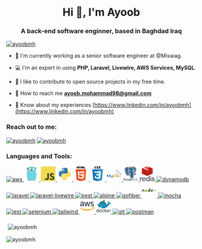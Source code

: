 <h1 align="center">Hi 👋, I'm Ayoob</h1>

<h3 align="center">A back-end software enginner, based in Baghdad Iraq</h3>

<p align="left"> <a href="https://twitter.com/ayoobmh" target="blank"><img src="https://img.shields.io/twitter/follow/ayoobmh?logo=twitter&style=for-the-badge" alt="ayoobmh" /></a></p>

- 💼 I'm currently working as a senior software engineer at @Miswag.

- 💻 I'm an expert in using **PHP, Laravel, Livewire, AWS Services, MySQL**.

- 🤝 I like to contribute to open source projects in my free time.

- 📧 How to reach me **ayoob.mohammad98@gmail.com**

- 🔗 Know about my experiences [https://www.linkedin.com/in/ayoobmh](https://www.linkedin.com/in/ayoobmh)

<h3 align="left">Reach out to me:</h3>
<p align="left">
<a href="https://twitter.com/ayoobmh" target="blank"><img align="center" src="https://raw.githubusercontent.com/rahuldkjain/github-profile-readme-generator/master/src/images/icons/Social/twitter.svg" alt="ayoobmh" height="30" width="40" /></a>
<a href="https://www.linkedin.com/in/ayoobmh" target="blank"><img align="center" src="https://raw.githubusercontent.com/rahuldkjain/github-profile-readme-generator/master/src/images/icons/Social/linked-in-alt.svg" alt="ayoobmh" height="30" width="40" /></a>
</p>

<h3 align="left">Languages and Tools:</h3>
<p align="left">
<a href="https://www.php.net/" target="_blank" rel="noreferrer">
<img src="https://www.php.net/favicon.svg?v=2" alt="aws" width="40" height="40"/>
</a>
<a href="https://golang.org" target="_blank" rel="noreferrer">
<img src="https://raw.githubusercontent.com/devicons/devicon/master/icons/go/go-original.svg" alt="go" width="40" height="40"/>
</a>
<a href="https://developer.mozilla.org/en-US/docs/Web/JavaScript" target="_blank" rel="noreferrer">
<img src="https://raw.githubusercontent.com/devicons/devicon/master/icons/javascript/javascript-original.svg" alt="javascript" width="40" height="40"/>
</a>
<a href="https://www.python.org" target="_blank" rel="noreferrer">
<img src="https://raw.githubusercontent.com/devicons/devicon/master/icons/python/python-original.svg" alt="python" width="40" height="40"/>
</a>
<a href="https://www.w3.org/html/" target="_blank" rel="noreferrer">
<img src="https://raw.githubusercontent.com/devicons/devicon/master/icons/html5/html5-original-wordmark.svg" alt="html5" width="40" height="40"/>
</a>
<a href="https://www.w3schools.com/css/" target="_blank" rel="noreferrer">
<img src="https://raw.githubusercontent.com/devicons/devicon/master/icons/css3/css3-original-wordmark.svg" alt="css3" width="40" height="40"/>
</a>

<a href="https://www.mysql.com/" target="_blank" rel="noreferrer">
<img src="https://raw.githubusercontent.com/devicons/devicon/master/icons/mysql/mysql-original-wordmark.svg" alt="mysql" width="40" height="40"/>
</a>
<a href="https://www.postgresql.org" target="_blank" rel="noreferrer">
<img src="https://raw.githubusercontent.com/devicons/devicon/master/icons/postgresql/postgresql-original-wordmark.svg" alt="postgresql" width="40" height="40"/>
</a>
<a href="https://redis.io" target="_blank" rel="noreferrer">
<img src="https://raw.githubusercontent.com/devicons/devicon/master/icons/redis/redis-original-wordmark.svg" alt="redis" width="40" height="40"/>
</a>
<a href="https://aws.amazon.com/dynamodb" target="_blank" rel="noreferrer">
<img src="https://cdn.worldvectorlogo.com/logos/aws-dynamodb.svg" alt="dynamodb" width="40" height="40"/>
</a>

<a href="https://laravel.com" target="_blank" rel="noreferrer">
<img src="https://laravel.com/img/logomark.min.svg" alt="laravel" width="40" height="40"/>
</a>
<a href="https://laravel-livewire.com" target="_blank" rel="noreferrer">
<img src="https://avatars.githubusercontent.com/u/51960834" alt="laravel-livewire" width="40" height="40"/>
</a>
<a href="https://pestphp.com/" target="_blank" rel="noreferrer">
<img src="https://pestphp.com/assets/img/logo.svg" alt="pest" width="40" height="40"/>
</a>
<a href="https://alpinejs.dev" target="_blank" rel="noreferrer">
<img src="https://alpinejs.dev/alpine_long.svg" alt="alpine" width="40" height="40"/>
</a>
<a href="https://gofiber.io" target="_blank" rel="noreferrer">
<img src="https://gofiber.io/assets/images/logo.svg" alt="gofiber" width="40" height="40"/>
</a>
<a href="https://nodejs.org" target="_blank" rel="noreferrer">
<img src="https://raw.githubusercontent.com/devicons/devicon/master/icons/nodejs/nodejs-original-wordmark.svg" alt="nodejs" width="40" height="40"/>
</a>
<a href="https://mochajs.org" target="_blank" rel="noreferrer">
<img src="https://www.vectorlogo.zone/logos/mochajs/mochajs-icon.svg" alt="mocha" width="40" height="40"/>
</a>
<a href="https://jestjs.io" target="_blank" rel="noreferrer"> <img src="https://www.vectorlogo.zone/logos/jestjsio/jestjsio-icon.svg" alt="jest" width="40" height="40"/>
</a>
<a href="https://www.selenium.dev" target="_blank" rel="noreferrer"> <img src="https://www.selenium.dev/favicons/apple-touch-icon-180x180.png" alt="selenium" width="40" height="40"/>
</a>
<a href="https://tailwindcss.com/" target="_blank" rel="noreferrer">
<img src="https://www.vectorlogo.zone/logos/tailwindcss/tailwindcss-icon.svg" alt="tailwind" width="40" height="40"/>
</a>

<a href="https://aws.amazon.com" target="_blank" rel="noreferrer">
<img src="https://raw.githubusercontent.com/devicons/devicon/master/icons/amazonwebservices/amazonwebservices-original-wordmark.svg" alt="aws" width="40" height="40"/>
</a>
<a href="https://www.docker.com/" target="_blank" rel="noreferrer">
<img src="https://raw.githubusercontent.com/devicons/devicon/master/icons/docker/docker-original-wordmark.svg" alt="docker" width="40" height="40"/>
</a>
<a href="https://git-scm.com/" target="_blank" rel="noreferrer">
<img src="https://www.vectorlogo.zone/logos/git-scm/git-scm-icon.svg" alt="git" width="40" height="40"/>
</a>
<a href="https://postman.com" target="_blank" rel="noreferrer">
<img src="https://www.vectorlogo.zone/logos/getpostman/getpostman-icon.svg" alt="postman" width="40" height="40"/>
</a>

<h3 align="left"></h3>
<p>&nbsp;<img align="center" src="https://github-readme-stats.vercel.app/api?username=ayoobmh&show_icons=true&theme=dracula" alt="ayoobmh" /></p>
<p><img align="center" src="https://github-readme-streak-stats.herokuapp.com/?user=ayoobmh&" alt="ayoobmh" /></p>
